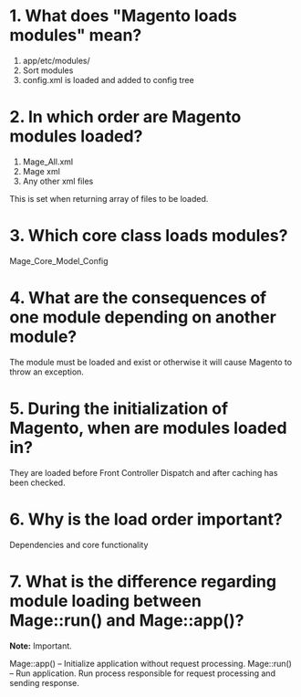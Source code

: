 # 1. What does "Magento loads modules" mean?

1. app/etc/modules/
2. Sort modules
3. config.xml is loaded and added to config tree

# 2. In which order are Magento modules loaded?

1. Mage_All.xml
2. Mage xml
3. Any other xml files

This is set when returning array of files to be loaded.

# 3. Which core class loads modules?

Mage_Core_Model_Config

# 4. What are the consequences of one module depending on another module?

The module must be loaded and exist or otherwise it will cause Magento to throw an exception.

# 5. During the initialization of Magento, when are modules loaded in?

They are loaded before Front Controller Dispatch and after caching has been checked.

# 6. Why is the load order important?

Dependencies and core functionality

# 7. What is the difference regarding module loading between Mage::run() and Mage::app()?

**Note:** Important.

Mage::app() – Initialize application without request processing.
Mage::run() – Run application. Run process responsible for request processing and sending response.
